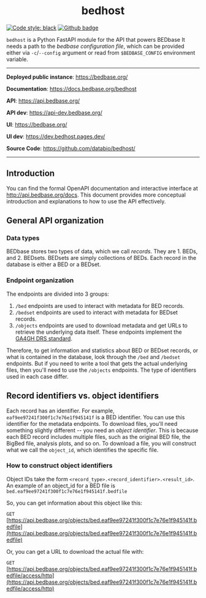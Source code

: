 <h1 align="center">bedhost</h1>

[![Code style: black](https://img.shields.io/badge/code%20style-black-000000.svg)](https://github.com/psf/black)
[![Github badge](https://img.shields.io/badge/source-github-354a75?logo=github)](https://github.com/databio/bedhost)


`bedhost` is a Python FastAPI module for the API that powers BEDbase
It needs a path to the *bedbase configuration file*, which can be provided either via `-c`/`--config` argument or read from `$BEDBASE_CONFIG` environment variable. 

---

**Deployed public instance**: <a href="https://bedbase.org/" target="_blank">https://bedbase.org/</a>

**Documentation**: <a href="https://docs.bedbase.org/" target="_blank">https://docs.bedbase.org/bedhost</a>

**API**: <a href="https://api.bedbase.org/" target="_blank">https://api.bedbase.org/</a>

**API dev**: <a href="https://dev.bedbase.org/" target="_blank">https://api-dev.bedbase.org/</a>

**UI**: <a href="https://bedbase.org/" target="_blank">https://bedbase.org/</a>

**UI dev**: <a href="https://dev.bedhost.pages.dev/" target="_blank">https://dev.bedhost.pages.dev/</a>

**Source Code**: <a href="https://github.com/databio/bedhost/" target="_blank">https://github.com/databio/bedhost/</a>

---


## Introduction

You can find the formal OpenAPI documentation and interactive interface at <http://api.bedbase.org/docs>. This document provides more conceptual introduction and explanations to how to use the API effectively.


## General API organization

### Data types

BEDbase stores two types of data, which we call *records*. They are 1. BEDs, and 2. BEDsets. BEDsets are simply collections of BEDs. Each record in the database is either a BED or a BEDset.

### Endpoint organization

The endpoints are divided into 3 groups:

1. `/bed` endpoints are used to interact with metadata for BED records.
2. `/bedset` endpoints are used to interact with metadata for BEDset records.
3. `/objects` endpoints are used to download metadata and get URLs to retrieve the underlying data itself. These endpoints implement the [GA4GH DRS standard](https://ga4gh.github.io/data-repository-service-schemas/).

Therefore, to get information and statistics about BED or BEDset records, or what is contained in the database, look through the `/bed` and `/bedset` endpoints. But if you need to write a tool that gets the actual underlying files, then you'll need to use the `/objects` endpoints. The type of identifiers used in each case differ.

## Record identifiers vs. object identifiers

Each record has an identifier. For example, `eaf9ee97241f300f1c7e76e1f945141f` is a BED identifier. You can use this identifier for the metadata endpoints. To download files, you'll need something slightly different -- you need an *object identifier*. This is because each BED record includes multiple files, such as the original BED file, the BigBed file, analysis plots, and so on. To download a file, you will construct what we call the `object_id`, which identifies the specific file.

### How to construct object identifiers

Object IDs take the form `<record_type>.<record_identifier>.<result_id>`. An example of an object_id for a BED file is `bed.eaf9ee97241f300f1c7e76e1f945141f.bedfile`

So, you can get information about this object like this:

`GET` [https://api.bedbase.org/objects/bed.eaf9ee97241f300f1c7e76e1f945141f.bedfile](https://api.bedbase.org/objects/bed.eaf9ee97241f300f1c7e76e1f945141f.bedfile)

Or, you can get a URL to download the actual file with:

`GET` [https://api.bedbase.org/objects/bed.eaf9ee97241f300f1c7e76e1f945141f.bedfile/access/http](https://api.bedbase.org/objects/bed.eaf9ee97241f300f1c7e76e1f945141f.bedfile/access/http)


